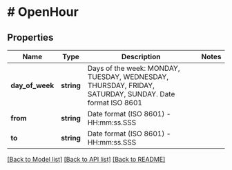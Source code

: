 # # OpenHour

## Properties

Name | Type | Description | Notes
------------ | ------------- | ------------- | -------------
**day_of_week** | **string** | Days of the week: MONDAY, TUESDAY, WEDNESDAY, THURSDAY, FRIDAY, SATURDAY, SUNDAY. Date format ISO 8601 | 
**from** | **string** | Date format (ISO 8601) - HH:mm:ss.SSS | 
**to** | **string** | Date format (ISO 8601) - HH:mm:ss.SSS | 

[[Back to Model list]](../../README.md#documentation-for-models) [[Back to API list]](../../README.md#documentation-for-api-endpoints) [[Back to README]](../../README.md)


